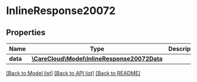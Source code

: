 # InlineResponse20072

## Properties
Name | Type | Description | Notes
------------ | ------------- | ------------- | -------------
**data** | [**\CareCloud\Model\InlineResponse20072Data**](InlineResponse20072Data.md) |  | [optional] 

[[Back to Model list]](../../README.md#documentation-for-models) [[Back to API list]](../../README.md#documentation-for-api-endpoints) [[Back to README]](../../README.md)

